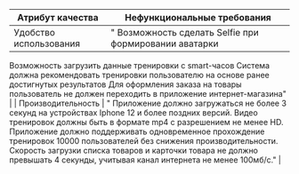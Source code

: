 
| Атрибут качества | Нефункциональные требования|
| ----------- | ----------- |
| Удобство использования   | " Возможность сделать Selfie при формировании аватарки
 Возможность загрузить данные тренировки с smart-часов
 Система должна рекомендовать тренировки пользователю на основе ранее достигнутых результатов 
 Для оформления заказа на товары пользователь не должен переходить в приложение интернет-магазина"  |
| Производительность    | " Приложение должно загружаться не более 3 секунд на устройствах Iphone 12 и более поздних версий.
 Видео тренировок должны быть в формате mp4 c разрешением не менее HD.
 Приложение должно поддерживать одновременное прохождение тренировок 10000 пользователей без снижения производительности.
 Скорость загрузки списка товаров и карточки товара не должно превышать 4 секунды, учитывая канал интернета не менее 100мб/с."    |
